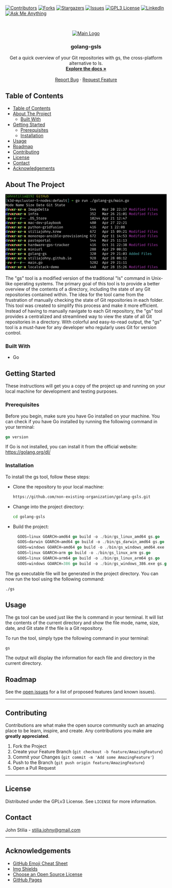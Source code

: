 [![Contributors][contributors-shield]][contributors-url]
[![Forks][forks-shield]][forks-url]
[![Stargazers][stars-shield]][stars-url]
[![Issues][issues-shield]][issues-url]
[![GPL3 License][license-shield]][license-url]
[![LinkedIn][linkedin-shield]][linkedin-url]
[![Ask Me Anything][ask-me-anything]][personal-page]

<!-- PROJECT LOGO -->
<br />
<p align="center">
  <a href="https://github.com/non-existing-organization/golang-gsls">
    <img src="https://github.com/non-existing-organization/homebrew-golang-gsls/raw/master/.assets/logo.png" alt="Main Logo" width="80" height="80">
  </a>

  <h3 align="center">golang-gsls</h3>

  <p align="center">
    Get a quick overview of your Git repositories with gs, the cross-platform alternative to ls.
    <br />
    <a href="./README.md"><strong>Explore the docs »</strong></a>
    <br />
    <br />
    <a href="https://github.com/non-existing-organization/golang-gsls/issues/new?labels=i%3A+bug&template=1-bug-report.md">Report Bug</a>
    ·
    <a href="https://github.com/non-existing-organization/golang-gsls/issues/new?labels=i%3A+enhancement&template=2-feature-request.md">Request Feature</a>
  </p>
</p>

<!-- TABLE OF CONTENTS -->

## Table of Contents

- [Table of Contents](#table-of-contents)
- [About The Project](#about-the-project)
  - [Built With](#built-with)
- [Getting Started](#getting-started)
  - [Prerequisites](#prerequisites)
  - [Installation](#installation)
- [Usage](#usage)
- [Roadmap](#roadmap)
- [Contributing](#contributing)
- [License](#license)
- [Contact](#contact)
- [Acknowledgements](#acknowledgements)

<!-- ABOUT THE PROJECT -->

## About The Project

![golang-gsls Screen Shot](./.assets/screenshot.png)

The "gs" tool is a modified version of the traditional "ls" command in Unix-like operating systems. The primary goal of this tool is to provide a better overview of the contents of a directory, including the state of any Git repositories contained within. The idea for the tool came from the frustration of manually checking the state of Git repositories in each folder. This tool was created to simplify this process and make it more efficient. Instead of having to manually navigate to each Git repository, the "gs" tool provides a centralized and streamlined way to view the state of all Git repositories in a directory. With colorful and easy-to-read output, the "gs" tool is a must-have for any developer who regularly uses Git for version control.

### Built With

- Go

## Getting Started

These instructions will get you a copy of the project up and running on your local machine for development and testing purposes.

### Prerequisites

Before you begin, make sure you have Go installed on your machine. You can check if you have Go installed by running the following command in your terminal:

```go
go version
```

If Go is not installed, you can install it from the official website: https://golang.org/dl/

### Installation

To install the gs tool, follow these steps:

- Clone the repository to your local machine:

  ```bash
  https://github.com/non-existing-organization/golang-gsls.git
  ```

- Change into the project directory:

  ```bash
  cd golang-gsls
  ```

- Build the project:
  ```go
    GOOS=linux GOARCH=amd64 go build -o ./bin/gs_linux_amd64 gs.go
    GOOS=darwin GOARCH=amd64 go build -o ./bin/gs_darwin_amd64 gs.go
    GOOS=windows GOARCH=amd64 go build -o ./bin/gs_windows_amd64.exe gs.go
    GOOS=linux GOARCH=arm go build -o ./bin/gs_linux_arm gs.go
    GOOS=linux GOARCH=arm64 go build -o ./bin/gs_linux_arm64 gs.go
    GOOS=windows GOARCH=386 go build -o ./bin/gs_windows_386.exe gs.go
  ```

The gs executable file will be generated in the project directory. You can now run the tool using the following command:

```bash
./gs
```

## Usage

The gs tool can be used just like the ls command in your terminal. It will list the contents of the current directory and show the file mode, name, size, date, and Git state if the file is a Git repository.

To run the tool, simply type the following command in your terminal:

```
gs
```

The output will display the information for each file and directory in the current directory.

<!-- ROADMAP -->

## Roadmap

See the [open issues](https://github.com/non-existing-organization/golang-gsls/issues) for a list of proposed features (and known issues).

---

<!-- CONTRIBUTING -->

## Contributing

Contributions are what make the open source community such an amazing place to be learn, inspire, and create. Any contributions you make are **greatly appreciated**.

1. Fork the Project
2. Create your Feature Branch (`git checkout -b feature/AmazingFeature`)
3. Commit your Changes (`git commit -m 'Add some AmazingFeature'`)
4. Push to the Branch (`git push origin feature/AmazingFeature`)
5. Open a Pull Request

---

<!-- LICENSE -->

## License

Distributed under the GPLv3 License. See `LICENSE` for more information.

<!-- CONTACT -->

## Contact

John Stilia - stilia.johny@gmail.com

<!--
Project Link: [https://github.com/your_username/repo_name](https://github.com/your_username/repo_name)
-->

---

<!-- ACKNOWLEDGEMENTS -->

## Acknowledgements

- [GitHub Emoji Cheat Sheet](https://www.webpagefx.com/tools/emoji-cheat-sheet)
- [Img Shields](https://shields.io)
- [Choose an Open Source License](https://choosealicense.com)
- [GitHub Pages](https://pages.github.com)

<!-- MARKDOWN LINKS & IMAGES -->
<!-- https://www.markdownguide.org/basic-syntax/#reference-style-links -->

[contributors-shield]: https://img.shields.io/github/contributors/non-existing-organization/golang-gsls.svg?style=for-the-badge
[contributors-url]: https://github.com/non-existing-organization/golang-gsls/graphs/contributors
[forks-shield]: https://img.shields.io/github/forks/non-existing-organization/golang-gsls.svg?style=for-the-badge
[forks-url]: https://github.com/non-existing-organization/golang-gsls/network/members
[stars-shield]: https://img.shields.io/github/stars/non-existing-organization/golang-gsls.svg?style=for-the-badge
[stars-url]: https://github.com/non-existing-organization/golang-gsls/stargazers
[issues-shield]: https://img.shields.io/github/issues/non-existing-organization/golang-gsls.svg?style=for-the-badge
[issues-url]: https://github.com/non-existing-organization/golang-gsls/issues
[license-shield]: https://img.shields.io/github/license/non-existing-organization/golang-gsls?style=for-the-badge
[license-url]: https://github.com/non-existing-organization/golang-gsls/blob/master/LICENSE.txt
[linkedin-shield]: https://img.shields.io/badge/-LinkedIn-black.svg?style=for-the-badge&logo=linkedin&colorB=555
[linkedin-url]: https://linkedin.com/in/johnstilia/
[product-screenshot]: .assets/screenshot.png
[ask-me-anything]: https://img.shields.io/badge/Ask%20me-anything-1abc9c.svg?style=for-the-badge
[personal-page]: https://github.com/non-existing-organization
